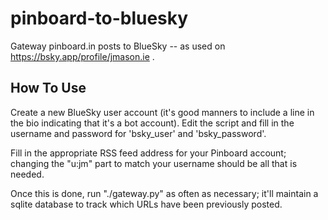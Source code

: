 # pinboard-to-bluesky

Gateway pinboard.in posts to BlueSky -- as used on https://bsky.app/profile/jmason.ie .

## How To Use

Create a new BlueSky user account (it's good manners to include a line in the bio indicating that
it's a bot account).  Edit the script and fill in the username and password for 'bsky_user'
and 'bsky_password'.

Fill in the appropriate RSS feed address for your Pinboard account; changing the "u:jm"
part to match your username should be all that is needed.

Once this is done, run "./gateway.py" as often as necessary; it'll maintain a sqlite
database to track which URLs have been previously posted.

